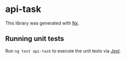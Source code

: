 # api-task

This library was generated with [Nx](https://nx.dev).

## Running unit tests

Run `ng test api-task` to execute the unit tests via [Jest](https://jestjs.io).
